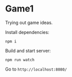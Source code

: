 # Game1

Trying out game ideas.

Install dependencies:
```
npm i
```

Build and start server:
```
npm run watch
```

Go to `http://localhost:8080/`
